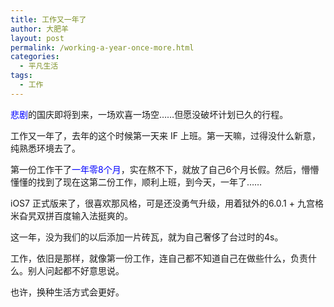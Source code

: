```yaml
---
title: 工作又一年了
author: 大肥羊
layout: post
permalink: /working-a-year-once-more.html
categories:
  - 平凡生活
tags:
  - 工作
---
```

<span style="color: #0000ff;">悲剧</span>的国庆即将到来，一场欢喜一场空……但愿没破坏计划已久的行程。

工作又一年了，去年的这个时候第一天来 IF 上班。第一天嘛，过得没什么新意，纯熟悉环境去了。  


  
第一份工作干了<span style="color: #0000ff;">一年零8个月</span>，实在熬不下，就放了自己6个月长假。然后，懵懵懂懂的找到了现在这第二份工作，顺利上班，到今天，一年了……

iOS7 正式版来了，很喜欢那风格，可是还没勇气升级，用着狱外的6.0.1 + 九宫格米旮旯双拼百度输入法挺爽的。

这一年，没为我们的以后添加一片砖瓦，就为自己奢侈了台过时的4s。

工作，依旧是那样，就像第一份工作，连自己都不知道自己在做些什么，负责什么。别人问起都不好意思说。

也许，换种生活方式会更好。